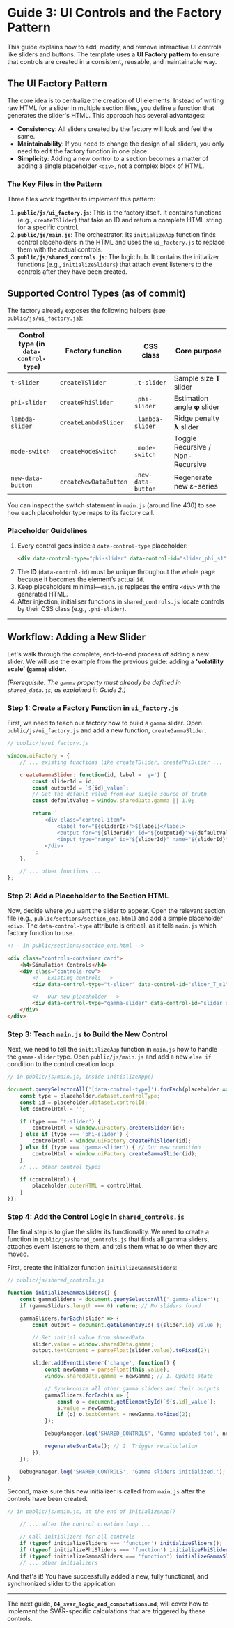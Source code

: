 # Guide 3: UI Controls and the Factory Pattern

This guide explains how to add, modify, and remove interactive UI controls like sliders and buttons. The template uses a **UI Factory pattern** to ensure that controls are created in a consistent, reusable, and maintainable way.

## The UI Factory Pattern

The core idea is to centralize the creation of UI elements. Instead of writing raw HTML for a slider in multiple section files, you define a function that generates the slider's HTML. This approach has several advantages:

-   **Consistency**: All sliders created by the factory will look and feel the same.
-   **Maintainability**: If you need to change the design of all sliders, you only need to edit the factory function in one place.
-   **Simplicity**: Adding a new control to a section becomes a matter of adding a single placeholder `<div>`, not a complex block of HTML.

### The Key Files in the Pattern

Three files work together to implement this pattern:

1.  **`public/js/ui_factory.js`**: This is the factory itself. It contains functions (e.g., `createTSlider`) that take an ID and return a complete HTML string for a specific control.
2.  **`public/js/main.js`**: The orchestrator. Its `initializeApp` function finds control placeholders in the HTML and uses the `ui_factory.js` to replace them with the actual controls.
3.  **`public/js/shared_controls.js`**: The logic hub. It contains the initializer functions (e.g., `initializeSliders`) that attach event listeners to the controls after they have been created.

## Supported Control Types (as of commit)

The factory already exposes the following helpers (see `public/js/ui_factory.js`):

| Control type (in `data-control-type`) | Factory function | CSS class | Core purpose |
| --- | --- | --- | --- |
| `t-slider` | `createTSlider` | `.t-slider` | Sample size **T** slider |
| `phi-slider` | `createPhiSlider` | `.phi-slider` | Estimation angle **φ** slider |
| `lambda-slider` | `createLambdaSlider` | `.lambda-slider` | Ridge penalty **λ** slider |
| `mode-switch` | `createModeSwitch` | `.mode-switch` | Toggle Recursive / Non-Recursive |
| `new-data-button` | `createNewDataButton` | `.new-data-button` | Regenerate new ε-series |

You can inspect the switch statement in `main.js` (around line 430) to see how each placeholder type maps to its factory call.

### Placeholder Guidelines

1. Every control goes inside a `data-control-type` placeholder:
   ```html
   <div data-control-type="phi-slider" data-control-id="slider_phi_s1"></div>
   ```
2. The **ID** (`data-control-id`) must be unique throughout the whole page because it becomes the element’s actual `id`.
3. Keep placeholders minimal—`main.js` replaces the entire `<div>` with the generated HTML.
4. After injection, initialiser functions in `shared_controls.js` locate controls by their CSS class (e.g., `.phi-slider`).

---

## Workflow: Adding a New Slider

Let's walk through the complete, end-to-end process of adding a new slider. We will use the example from the previous guide: adding a **'volatility scale' (`gamma`) slider**.

*(Prerequisite: The `gamma` property must already be defined in `shared_data.js`, as explained in Guide 2.)*

### Step 1: Create a Factory Function in `ui_factory.js`

First, we need to teach our factory how to build a `gamma` slider. Open `public/js/ui_factory.js` and add a new function, `createGammaSlider`.

```javascript
// public/js/ui_factory.js

window.uiFactory = {
    // ... existing functions like createTSlider, createPhiSlider ...

    createGammaSlider: function(id, label = 'γ=') {
        const sliderId = id;
        const outputId = `${id}_value`;
        // Get the default value from our single source of truth
        const defaultValue = window.sharedData.gamma || 1.0;

        return `
            <div class="control-item">
                <label for="${sliderId}">${label}</label>
                <output for="${sliderId}" id="${outputId}">${defaultValue.toFixed(2)}</output>
                <input type="range" id="${sliderId}" name="${sliderId}" min="0.1" max="3.0" value="${defaultValue}" step="0.1" class="slider gamma-slider">
            </div>
        `;
    },

    // ... other functions ...
};
```

### Step 2: Add a Placeholder to the Section HTML

Now, decide where you want the slider to appear. Open the relevant section file (e.g., `public/sections/section_one.html`) and add a simple placeholder `<div>`. The `data-control-type` attribute is critical, as it tells `main.js` which factory function to use.

```html
<!-- in public/sections/section_one.html -->

<div class="controls-container card">
    <h4>Simulation Controls</h4>
    <div class="controls-row">
        <!-- Existing controls -->
        <div data-control-type="t-slider" data-control-id="slider_T_s1"></div>

        <!-- Our new placeholder -->
        <div data-control-type="gamma-slider" data-control-id="slider_gamma_s1"></div>
    </div>
</div>
```

### Step 3: Teach `main.js` to Build the New Control

Next, we need to tell the `initializeApp` function in `main.js` how to handle the `gamma-slider` type. Open `public/js/main.js` and add a new `else if` condition to the control creation loop.

```javascript
// in public/js/main.js, inside initializeApp()

document.querySelectorAll('[data-control-type]').forEach(placeholder => {
    const type = placeholder.dataset.controlType;
    const id = placeholder.dataset.controlId;
    let controlHtml = '';

    if (type === 't-slider') {
        controlHtml = window.uiFactory.createTSlider(id);
    } else if (type === 'phi-slider') {
        controlHtml = window.uiFactory.createPhiSlider(id);
    } else if (type === 'gamma-slider') { // Our new condition
        controlHtml = window.uiFactory.createGammaSlider(id);
    }
    // ... other control types

    if (controlHtml) {
        placeholder.outerHTML = controlHtml;
    }
});
```

### Step 4: Add the Control Logic in `shared_controls.js`

The final step is to give the slider its functionality. We need to create a function in `public/js/shared_controls.js` that finds all gamma sliders, attaches event listeners to them, and tells them what to do when they are moved.

First, create the initializer function `initializeGammaSliders`:

```javascript
// public/js/shared_controls.js

function initializeGammaSliders() {
    const gammaSliders = document.querySelectorAll('.gamma-slider');
    if (gammaSliders.length === 0) return; // No sliders found

    gammaSliders.forEach(slider => {
        const output = document.getElementById(`${slider.id}_value`);

        // Set initial value from sharedData
        slider.value = window.sharedData.gamma;
        output.textContent = parseFloat(slider.value).toFixed(2);

        slider.addEventListener('change', function() {
            const newGamma = parseFloat(this.value);
            window.sharedData.gamma = newGamma; // 1. Update state

            // Synchronize all other gamma sliders and their outputs
            gammaSliders.forEach(s => {
                const o = document.getElementById(`${s.id}_value`);
                s.value = newGamma;
                if (o) o.textContent = newGamma.toFixed(2);
            });

            DebugManager.log('SHARED_CONTROLS', 'Gamma updated to:', newGamma);

            regenerateSvarData(); // 2. Trigger recalculation
        });
    });

    DebugManager.log('SHARED_CONTROLS', 'Gamma sliders initialized.');
}
```

Second, make sure this new initializer is called from `main.js` after the controls have been created.

```javascript
// in public/js/main.js, at the end of initializeApp()

    // ... after the control creation loop ...

    // Call initializers for all controls
    if (typeof initializeSliders === 'function') initializeSliders();
    if (typeof initializePhiSliders === 'function') initializePhiSliders();
    if (typeof initializeGammaSliders === 'function') initializeGammaSliders(); // Call our new initializer
    // ... other initializers
```

And that's it! You have successfully added a new, fully functional, and synchronized slider to the application.

---

The next guide, **`04_svar_logic_and_computations.md`**, will cover how to implement the SVAR-specific calculations that are triggered by these controls.
